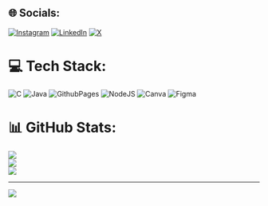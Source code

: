 
## 🌐 Socials:
[![Instagram](https://img.shields.io/badge/Instagram-%23E4405F.svg?logo=Instagram&logoColor=white)](https://instagram.com/febi._n_fj) [![LinkedIn](https://img.shields.io/badge/LinkedIn-%230077B5.svg?logo=linkedin&logoColor=white)](https://linkedin.com/in/febi-n-jacob) [![X](https://img.shields.io/badge/X-black.svg?logo=X&logoColor=white)](https://x.com/febin_fj) 

# 💻 Tech Stack:
![C](https://img.shields.io/badge/c-%2300599C.svg?style=for-the-badge&logo=c&logoColor=white) ![Java](https://img.shields.io/badge/java-%23ED8B00.svg?style=for-the-badge&logo=openjdk&logoColor=white) ![GithubPages](https://img.shields.io/badge/github%20pages-121013?style=for-the-badge&logo=github&logoColor=white) ![NodeJS](https://img.shields.io/badge/node.js-6DA55F?style=for-the-badge&logo=node.js&logoColor=white) ![Canva](https://img.shields.io/badge/Canva-%2300C4CC.svg?style=for-the-badge&logo=Canva&logoColor=white) ![Figma](https://img.shields.io/badge/figma-%23F24E1E.svg?style=for-the-badge&logo=figma&logoColor=white)
# 📊 GitHub Stats:
![](https://github-readme-stats.vercel.app/api?username=Febinfj&theme=dark&hide_border=false&include_all_commits=false&count_private=false)<br/>
![](https://github-readme-streak-stats.herokuapp.com/?user=Febinfj&theme=dark&hide_border=false)<br/>
![](https://github-readme-stats.vercel.app/api/top-langs/?username=Febinfj&theme=dark&hide_border=false&include_all_commits=false&count_private=false&layout=compact)

---
[![](https://visitcount.itsvg.in/api?id=Febinfj&icon=0&color=0)](https://visitcount.itsvg.in)

<!-- Proudly created with GPRM ( https://gprm.itsvg.in ) -->
